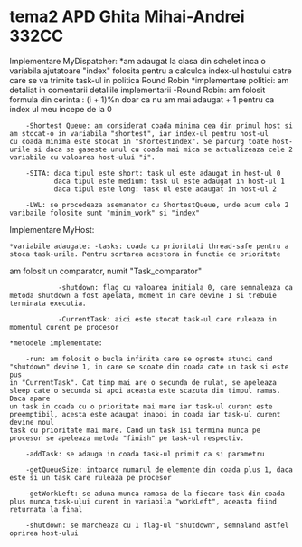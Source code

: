 # tema2 APD Ghita Mihai-Andrei 332CC

Implementare MyDispatcher: 
	*am adaugat la clasa din schelet inca o variabila ajutatoare "index" folosita pentru a calculca index-ul hostului catre care se va trimite task-ul in
politica Round Robin
	*implementare politici: am detaliat in comentarii detaliile implementarii
		-Round Robin: am folosit formula din cerinta : (i + 1)%n doar ca nu am mai adaugat + 1 pentru ca index ul meu incepe de la 0
		
		-Shortest Queue: am considerat coada minima cea din primul host si am stocat-o in variabila "shortest", iar index-ul pentru host-ul
	cu coada minima este stocat in "shortestIndex". Se parcurg toate host-urile si daca se gaseste unul cu coada mai mica se actualizeaza cele 2
	variabile cu valoarea host-ului "i".
	
		-SITA: daca tipul este short: task ul este adaugat in host-ul 0
		       daca tipul este medium: task ul este adaugat in host-ul 1
		       daca tipul este long: task ul este adaugat in host-ul 2
		    
		-LWL: se procedeaza asemanator cu ShortestQueue, unde acum cele 2 varibaile folosite sunt "minim_work" si "index"
		
Implementare MyHost: 

	*variabile adaugate: -tasks: coada cu prioritati thread-safe pentru a stoca task-urile. Pentru sortarea acestora in functie de prioritate 
am folosit un comparator, numit "Task_comparator"

			    -shutdown: flag cu valoarea initiala 0, care semnaleaza ca metoda shutdown a fost apelata, moment in care devine 1 si trebuie terminata executia.
			    
			    -CurrentTask: aici este stocat task-ul care ruleaza in momentul curent pe procesor
			    
	*metodele implementate:
		
		-run: am folosit o bucla infinita care se opreste atunci cand "shutdown" devine 1, in care se scoate din coada cate un task si este pus
	in "CurrentTask". Cat timp mai are o secunda de rulat, se apeleaza sleep cate o secunda si apoi aceasta este scazuta din timpul ramas. Daca apare
	un task in coada cu o prioritate mai mare iar task-ul curent este preemptibil, acesta este adaugat inapoi in coada iar task-ul curent devine noul
	task cu prioritate mai mare. Cand un task isi termina munca pe procesor se apeleaza metoda "finish" pe task-ul respectiv.
	
		-addTask: se adauga in coada task-ul primit ca si parametru
		
		-getQueueSize: intoarce numarul de elemente din coada plus 1, daca este si un task care ruleaza pe procesor
		
		-getWorkLeft: se aduna munca ramasa de la fiecare task din coada plus munca task-ului curent in variabila "workLeft", aceasta fiind returnata la final
		
		-shutdown: se marcheaza cu 1 flag-ul "shutdown", semnaland astfel oprirea host-ului
		
			    

	

